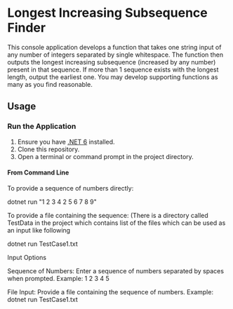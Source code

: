 # Longest Increasing Subsequence Finder

This console application develops a function that takes one string input of any number of integers separated by single whitespace. 
The function then outputs the longest increasing subsequence (increased by any number) present in that sequence. 
If more than 1 sequence exists with the longest length, output the earliest one. You may develop supporting functions as many as you find reasonable.

## Usage

### Run the Application

1. Ensure you have [.NET 6](https://dotnet.microsoft.com/download/dotnet/6.0) installed.
2. Clone this repository.
3. Open a terminal or command prompt in the project directory.

#### From Command Line

To provide a sequence of numbers directly:

dotnet run "1 2 3 4 2 5 6 7 8 9"

To provide a file containing the sequence:
(There is a directory called TestData in the project which contains list of the files which can be used as an input like following

dotnet run TestCase1.txt 

Input Options

Sequence of Numbers:
Enter a sequence of numbers separated by spaces when prompted.
Example: 1 2 3 4 5

File Input:
Provide a file containing the sequence of numbers.
Example: dotnet run TestCase1.txt
